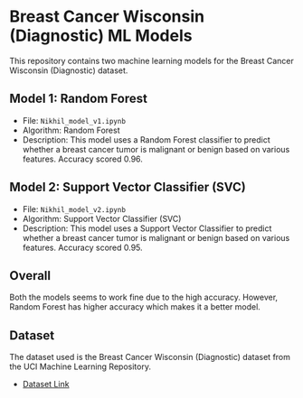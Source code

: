 # Breast Cancer Wisconsin (Diagnostic) ML Models

This repository contains two machine learning models for the Breast Cancer Wisconsin (Diagnostic) dataset.

## Model 1: Random Forest

- File: `Nikhil_model_v1.ipynb`
- Algorithm: Random Forest
- Description: This model uses a Random Forest classifier to predict whether a breast cancer tumor is malignant or benign based on various features. Accuracy scored 0.96.

## Model 2: Support Vector Classifier (SVC)

- File: `Nikhil_model_v2.ipynb`
- Algorithm: Support Vector Classifier (SVC)
- Description: This model uses a Support Vector Classifier to predict whether a breast cancer tumor is malignant or benign based on various features. Accuracy scored 0.95.

## Overall

Both the models seems to work fine due to the high accuracy. However, Random Forest has higher accuracy which makes it a better model.

## Dataset

The dataset used is the Breast Cancer Wisconsin (Diagnostic) dataset from the UCI Machine Learning Repository.

- [Dataset Link](https://archive.ics.uci.edu/ml/datasets/breast+cancer+wisconsin+(diagnostic))

